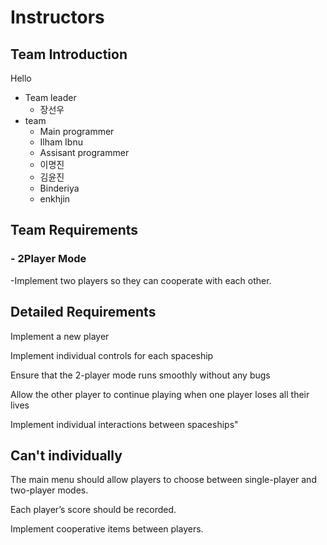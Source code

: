 # Instructors

## Team Introduction
Hello

- Team leader
    - 장선우
- team
    - Main programmer
    - Ilham Ibnu
    - Assisant programmer
    - 이명진
    - 김윤진
    - Binderiya
    - enkhjin
    

## Team Requirements

### - 2Player Mode
-Implement two players so they can cooperate with each other.


## Detailed Requirements
Implement a new player

Implement individual controls for each spaceship

Ensure that the 2-player mode runs smoothly without any bugs

Allow the other player to continue playing when one player loses all their lives

Implement individual interactions between spaceships"

## Can't individually
The main menu should allow players to choose between single-player and two-player modes.

Each player’s score should be recorded.

Implement cooperative items between players.


